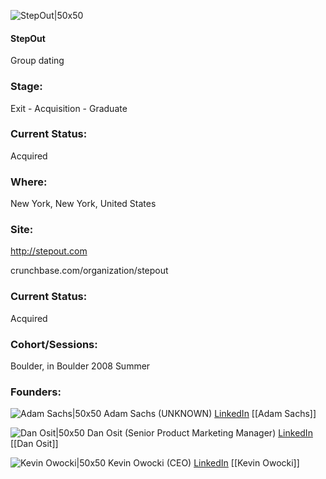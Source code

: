 

![StepOut|50x50](https://apimg.techstars.com/connect/images/image_files/5359/5e5f/a9f4/89a6/2900/0005/original/stepout.jpg)

#### StepOut
Group dating

### Stage: 
Exit - Acquisition - Graduate 

### Current Status: 
Acquired

### Where:
New York, New York, United States

### Site:
http://stepout.com



crunchbase.com/organization/stepout

### Current Status: 
Acquired

### Cohort/Sessions: 
Boulder, in Boulder 2008 Summer

### Founders: 

![Adam Sachs|50x50](https://s3.amazonaws.com/photos.angel.co/users/1426-medium_jpg?1327612415) Adam Sachs (UNKNOWN) [LinkedIn](https://linkedin.com/in/arsachs) [[Adam Sachs]]

![Dan Osit|50x50](http://gravatar.com/avatar/6e941eb742195e7a34cf0bd090c06ae9.png?s=150&d=identicon) Dan Osit (Senior Product Marketing Manager) [LinkedIn](https://linkedin.com/in/dan-osit-21ba917) [[Dan Osit]]

![Kevin Owocki|50x50](https://apimg.techstars.com/connect/images/image_files/5f21ab86a36c113b6000000e/original/kevin_avatar.png) Kevin Owocki (CEO) [LinkedIn](https://linkedin.com/in/owocki) [[Kevin Owocki]]


